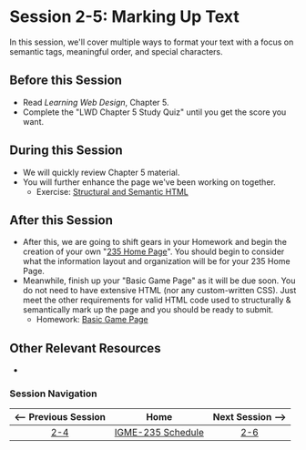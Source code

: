 # Session 2-5: Marking Up Text

In this session, we'll cover multiple ways to format your text with a focus on semantic tags, meaningful order, and special characters.

## Before this Session
- Read *Learning Web Design*, Chapter 5.
- Complete the "LWD Chapter 5 Study Quiz" until you get the score you want.

## During this Session
- We will quickly review Chapter 5 material.
- You will further enhance the page we've been working on together.
    - Exercise: [Structural and Semantic HTML](../exercises/semantic.md)

## After this Session
- After this, we are going to shift gears in your Homework and begin the creation of your own "[235 Home Page](https://github.com/tonethar/IGME-235-Shared/blob/master/hw/homepage.md)".  You should begin to consider what the information layout and organization will be for your 235 Home Page.
- Meanwhile, finish up your "Basic Game Page" as it will be due soon.  You do not need to have extensive HTML (nor any custom-written CSS).  Just meet the other requirements for valid HTML code used to structurally & semantically mark up the page and you should be ready to submit.
    - Homework: [Basic Game Page](https://github.com/tonethar/IGME-235-Shared/blob/master/hw/basicpage.md)


## Other Relevant Resources
- 

### Session Navigation

| <-- Previous Session |               Home                  | Next Session --> |
|:--------------------:|:-----------------------------------:|:----------------:|
|  [2-4](2-4.md)       | [IGME-235 Schedule](../schedule.md) |   [2-6](2-6.md)  |
